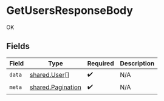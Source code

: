 # GetUsersResponseBody

OK


## Fields

| Field                                                         | Type                                                          | Required                                                      | Description                                                   |
| ------------------------------------------------------------- | ------------------------------------------------------------- | ------------------------------------------------------------- | ------------------------------------------------------------- |
| `data`                                                        | [shared.User](../../../sdk/models/shared/user.md)[]           | :heavy_check_mark:                                            | N/A                                                           |
| `meta`                                                        | [shared.Pagination](../../../sdk/models/shared/pagination.md) | :heavy_check_mark:                                            | N/A                                                           |